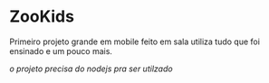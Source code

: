 # ZooKids

Primeiro projeto grande em mobile feito em sala utiliza tudo que foi ensinado e um pouco mais.

*o projeto precisa do nodejs pra ser utilzado*
